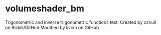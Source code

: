 # volumeshader_bm

Trigonometric and inverse trigonometric functions test.
Created by cznull on Bilibili/GitHub
Modified by livcm on GitHub